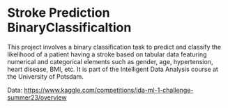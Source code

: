 # Stroke Prediction BinaryClassificaltion
This project involves a binary classification task to predict and classify the likelihood of a patient having a stroke based on tabular data featuring numerical and categorical elements such as gender, age, hypertension, heart disease, BMI, etc. It is part of the Intelligent Data Analysis course at the University of Potsdam.

Data: https://www.kaggle.com/competitions/ida-ml-1-challenge-summer23/overview

